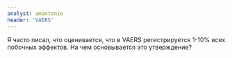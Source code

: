 ```yaml
---
analyst: amantonio
header: 'VAERS'
---
```


Я часто писал, что оценивается, что в VAERS регистрируется 1-10% всех побочных эффектов. На чем основывается это утверждение?
